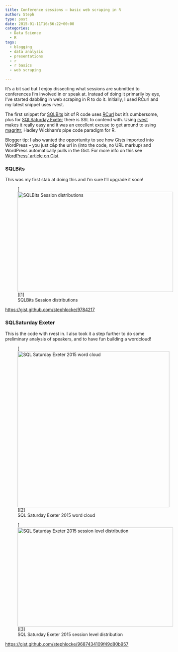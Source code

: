```yaml
---
title: Conference sessions – basic web scraping in R
author: Steph
type: post
date: 2015-01-11T16:56:22+00:00
categories:
  - Data Science
  - R
tags:
  - blogging
  - data analysis
  - presentations
  - r
  - r basics
  - web scraping

---
```

It&#8217;s a bit sad but I enjoy dissecting what sessions are submitted to conferences I&#8217;m involved in or speak at. Instead of doing it primarily by eye, I&#8217;ve started dabbling in web scraping in R to do it. Initially, I used RCurl and my latest snippet uses rvest.

The first snippet for <a href="http://sqlbits.com" title="SQLBits" target="_blank">SQLBits</a> bit of R code uses <a href="http://cran.r-project.org/web/packages/RCurl/" title="RCurl on CRAN" target="_blank">RCurl</a> but it&#8217;s cumbersome, plus for <a href="https://www.sqlsaturday.com/372/schedule.aspx" title="SQLSaturday Exeter" target="_blank">SQLSaturday Exeter</a> there is SSL to contend with. Using <a href="http://cran.r-project.org/web/packages/rvest/" title="rvest on CRAN" target="_blank">rvest</a> makes it really easy and it was an excellent excuse to get around to using <a href="http://cran.r-project.org/web/packages/magrittr/" title="magrittr on CRAN" target="_blank">magrittr</a>, Hadley Wickham&#8217;s pipe code paradigm for R.

Blogger tip: I also wanted the opportunity to see how Gists imported into WordPress &#8211; you just c&p the url in (into the code, no URL markup) and WordPress automatically pulls in the Gist. For more info on this see <a href="http://en.support.wordpress.com/gist/" title="Wordpress support - Gist" target="_blank">WordPress&#8217; article on Gist</a>.
  
<!--more-->

### SQLBits

This was my first stab at doing this and I&#8217;m sure I&#8217;ll upgrade it soon!
  
<figure id="attachment_59942" style="width: 500px" class="wp-caption alignnone">[<img src="../img/sqlbitssession_yxgi8m_nguwko.png" alt="SQLBits Session distributions" width="500" height="321" class="size-medium wp-image-59942" />][1]<figcaption class="wp-caption-text">SQLBits Session distributions</figcaption></figure>
  
https://gist.github.com/stephlocke/9784217

### SQLSaturday Exeter

This is the code with rvest in. I also took it a step further to do some preliminary analysis of speakers, and to have fun building a wordcloud!
  
<figure id="attachment_59951" style="width: 488px" class="wp-caption alignnone">[<img src="../img/exeterwordcloud_cbqhxs_hcu3gx.png" alt="SQL Saturday Exeter 2015 word cloud" width="488" height="500" class="size-medium wp-image-59951" />][2]<figcaption class="wp-caption-text">SQL Saturday Exeter 2015 word cloud</figcaption></figure>

<figure id="attachment_59961" style="width: 500px" class="wp-caption alignnone">[<img src="../img/exeterdistn_yrjb25_l2jtde.png" alt="SQL Saturday Exeter 2015 session level distribution" width="500" height="317" class="size-medium wp-image-59961" />][3]<figcaption class="wp-caption-text">SQL Saturday Exeter 2015 session level distribution</figcaption></figure>
  
https://gist.github.com/stephlocke/9687434109f49d80b957

 [1]: ../img/sqlbitssession_yxgi8m.png
 [2]: ../img/exeterwordcloud_cbqhxs.png
 [3]: ../img/exeterdistn_yrjb25.png